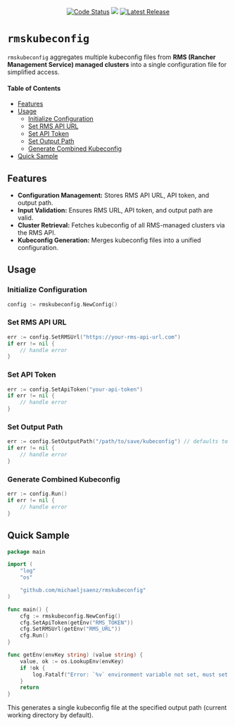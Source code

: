 <p align="center">
  <a href="https://goreportcard.com/report/github.com/michaeljsaenz/rmskubeconfig"><img src="https://goreportcard.com/badge/github.com/michaeljsaenz/rmskubeconfig" alt="Code Status" ></a>
  <a href="https://codecov.io/github/michaeljsaenz/rmskubeconfig"><img src="https://codecov.io/github/michaeljsaenz/rmskubeconfig/graph/badge.svg?token=IYNU53BPM7"/></a>
  <a href="https://img.shields.io/github/v/release/michaeljsaenz/rmskubeconfig?include_prereleases" title="Latest Release" rel="nofollow"><img src="https://img.shields.io/github/v/release/michaeljsaenz/rmskubeconfig?include_prereleases" alt="Latest Release"></a>
</p>

# `rmskubeconfig`

`rmskubeconfig` aggregates multiple kubeconfig files from **RMS (Rancher Management Service) managed clusters** into a single configuration file for simplified access.

#### Table of Contents  
- [Features](#features)
- [Usage](#usage)
  - [Initialize Configuration](#initialize-configuration)
  - [Set RMS API URL](#set-rms-api-url)
  - [Set API Token](#set-api-token)
  - [Set Output Path](#set-output-path)
  - [Generate Combined Kubeconfig](#generate-combined-kubeconfig)
- [Quick Sample](#quick-sample)


## Features
- **Configuration Management:** Stores RMS API URL, API token, and output path.
- **Input Validation:** Ensures RMS URL, API token, and output path are valid.
- **Cluster Retrieval:** Fetches kubeconfig of all RMS-managed clusters via the RMS API.
- **Kubeconfig Generation:** Merges kubeconfig files into a unified configuration.

## Usage

### Initialize Configuration
```go
config := rmskubeconfig.NewConfig()
```

### Set RMS API URL
```go
err := config.SetRMSUrl("https://your-rms-api-url.com")
if err != nil {
    // handle error
}
```

### Set API Token
```go
err := config.SetApiToken("your-api-token")
if err != nil {
    // handle error
}
```

### Set Output Path
```go
err := config.SetOutputPath("/path/to/save/kubeconfig") // defaults to current-working-directory
if err != nil {
    // handle error
}
```

### Generate Combined Kubeconfig
```go
err := config.Run()
if err != nil {
    // handle error
}
```

## Quick Sample
```go
package main

import (
	"log"
	"os"

	"github.com/michaeljsaenz/rmskubeconfig"
)

func main() {
	cfg := rmskubeconfig.NewConfig()
	cfg.SetApiToken(getEnv("RMS_TOKEN"))
	cfg.SetRMSUrl(getEnv("RMS_URL"))
	cfg.Run()
}

func getEnv(envKey string) (value string) {
	value, ok := os.LookupEnv(envKey)
	if !ok {
		log.Fatalf("Error: `%v` environment variable not set, must set.", envKey)
	}
	return
}

```

This generates a single kubeconfig file at the specified output path (current working directory by default).

